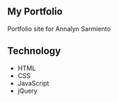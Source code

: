 ## My Portfolio
Portfolio site for Annalyn Sarmiento

## Technology
* HTML
* CSS
* JavaScript
* jQuery
